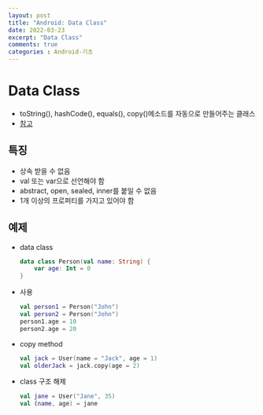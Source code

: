 ```yaml
---
layout: post
title: "Android: Data Class"
date: 2022-03-23
excerpt: "Data Class"
comments: true
categories : Android-기초
---
```


# Data Class
- toString(), hashCode(), equals(), copy()메소드를 자동으로 만들어주는 클래스
- [참고](https://kotlinlang.org/docs/data-classes.html)
## 특징
- 상속 받을 수 없음
- val 또는 var으로 선언해야 함
- abstract, open, sealed, inner를 붙일 수 없음
- 1개 이상의 프로퍼티를 가지고 있어야 함

## 예제
- data class
    ```kotlin
    data class Person(val name: String) {
        var age: Int = 0
    }
    ```
- 사용
    ```kotlin
    val person1 = Person("John")
    val person2 = Person("John")
    person1.age = 10
    person2.age = 20
    ```
- copy method
    ```kotlin
    val jack = User(name = "Jack", age = 1)
    val olderJack = jack.copy(age = 2)
    ```
- class 구조 해제
    ```kotlin
    val jane = User("Jane", 35)
    val (name, age) = jane
    ```